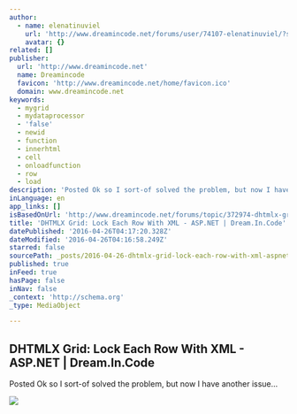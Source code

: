 ```yaml
---
author:
  - name: elenatinuviel
    url: 'http://www.dreamincode.net/forums/user/74107-elenatinuviel/?s=0fce257acd9194027f27afa58c397bd7'
    avatar: {}
related: []
publisher:
  url: 'http://www.dreamincode.net'
  name: Dreamincode
  favicon: 'http://www.dreamincode.net/home/favicon.ico'
  domain: www.dreamincode.net
keywords:
  - mygrid
  - mydataprocessor
  - 'false'
  - newid
  - function
  - innerhtml
  - cell
  - onloadfunction
  - row
  - load
description: 'Posted Ok so I sort-of solved the problem, but now I have another issue...'
inLanguage: en
app_links: []
isBasedOnUrl: 'http://www.dreamincode.net/forums/topic/372974-dhtmlx-grid-lock-each-row-with-xml/'
title: 'DHTMLX Grid: Lock Each Row With XML - ASP.NET | Dream.In.Code'
datePublished: '2016-04-26T04:17:20.328Z'
dateModified: '2016-04-26T04:16:58.249Z'
starred: false
sourcePath: _posts/2016-04-26-dhtmlx-grid-lock-each-row-with-xml-aspnet-or-dreamincod.md
published: true
inFeed: true
hasPage: false
inNav: false
_context: 'http://schema.org'
_type: MediaObject

---
```

<article style=""><h1>DHTMLX Grid: Lock Each Row With XML - ASP.NET | Dream.In.Code</h1><p>Posted Ok so I sort-of solved the problem, but now I have another issue...</p><img src="http://cdn.dreamincode.net/home/images/logo_2012.gif?v=3" /></article>